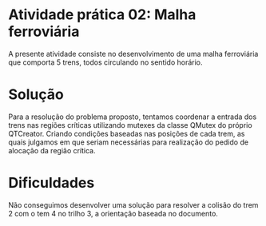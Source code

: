 
# Atividade prática 02:  Malha ferroviária  
A presente atividade consiste no desenvolvimento de uma malha ferroviária que comporta 5 trens, todos circulando no sentido horário.
## 

# Solução
Para a resolução do problema proposto, tentamos coordenar a entrada dos trens nas regiões críticas utilizando mutexes da classe QMutex do próprio QTCreator. Criando condições baseadas nas posições de cada trem, as quais julgamos em que seriam necessárias para realização do pedido de alocação da região crítica.
## 

# Dificuldades
Não conseguimos desenvolver uma solução para resolver a colisão do trem 2 com o tem 4 no trilho 3, a orientação baseada no documento.
